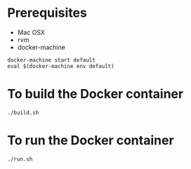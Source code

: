 # Prerequisites

* Mac OSX
* rvm
* docker-machine
```
docker-machine start default
eval $(docker-machine env default)
```

# To build the Docker container

```
./build.sh
```

# To run the Docker container

```
./run.sh
```
